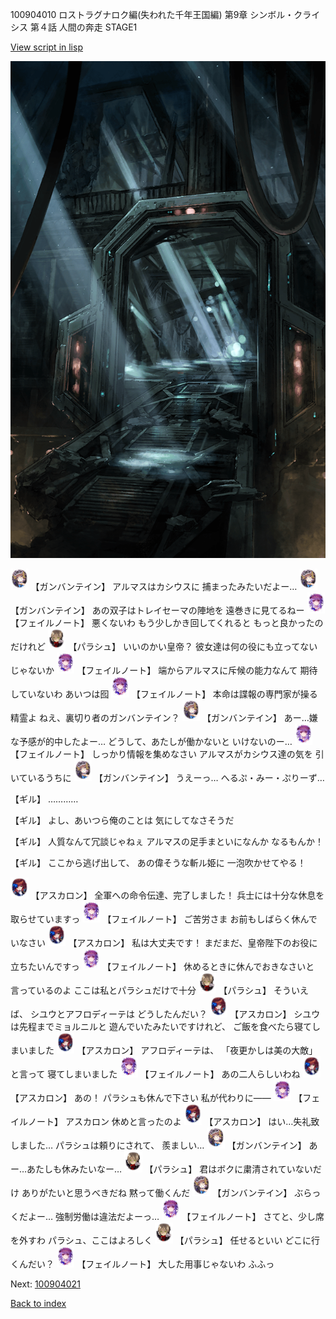 100904010 ロストラグナロク編(失われた千年王国編) 第9章 シンボル・クライシス 第４話 人間の奔走 STAGE1

[View script in lisp](../scripts/100904010.txt)

![bifrost.png](../images/backgrounds/bifrost.png)

<img src="../images/units/3600211.png" alt="3600211.png" height="34"/>
【ガンバンテイン】
アルマスはカシウスに
捕まったみたいだよー…

<img src="../images/units/3600211.png" alt="3600211.png" height="34"/>
【ガンバンテイン】
あの双子はトレイセーマの陣地を
遠巻きに見てるねー

<img src="../images/units/3401911.png" alt="3401911.png" height="34"/>
【フェイルノート】
悪くないわ
もう少しかき回してくれると
もっと良かったのだけれど

<img src="../images/units/3200411.png" alt="3200411.png" height="34"/>
【パラシュ】
いいのかい皇帝？
彼女達は何の役にも立ってない
じゃないか

<img src="../images/units/3401911.png" alt="3401911.png" height="34"/>
【フェイルノート】
端からアルマスに斥候の能力なんて
期待していないわ
あいつは囮

<img src="../images/units/3401911.png" alt="3401911.png" height="34"/>
【フェイルノート】
本命は諜報の専門家が操る精霊よ
ねえ、裏切り者のガンバンテイン？

<img src="../images/units/3600211.png" alt="3600211.png" height="34"/>
【ガンバンテイン】
あー…嫌な予感が的中したよー…
どうして、あたしが働かないと
いけないのー…

<img src="../images/units/3401911.png" alt="3401911.png" height="34"/>
【フェイルノート】
しっかり情報を集めなさい
アルマスがカシウス達の気を
引いているうちに

<img src="../images/units/3600211.png" alt="3600211.png" height="34"/>
【ガンバンテイン】
うえーっ…
へるぷ・みー・ぷりーず…

【ギル】
…………

【ギル】
よし、あいつら俺のことは
気にしてなさそうだ

【ギル】
人質なんて冗談じゃねぇ
アルマスの足手まといになんか
なるもんか！

【ギル】
ここから逃げ出して、
あの偉そうな斬ル姫に
一泡吹かせてやる！

<img src="../images/units/3102311.png" alt="3102311.png" height="34"/>
【アスカロン】
全軍への命令伝達、完了しました！
兵士には十分な休息を
取らせていますっ

<img src="../images/units/3401911.png" alt="3401911.png" height="34"/>
【フェイルノート】
ご苦労さま
お前もしばらく休んでいなさい

<img src="../images/units/3102311.png" alt="3102311.png" height="34"/>
【アスカロン】
私は大丈夫です！
まだまだ、皇帝陛下のお役に
立ちたいんですっ

<img src="../images/units/3401911.png" alt="3401911.png" height="34"/>
【フェイルノート】
休めるときに休んでおきなさいと
言っているのよ
ここは私とパラシュだけで十分

<img src="../images/units/3200411.png" alt="3200411.png" height="34"/>
【パラシュ】
そういえば、
シユウとアフロディーテは
どうしたんだい？

<img src="../images/units/3102311.png" alt="3102311.png" height="34"/>
【アスカロン】
シユウは先程までミョルニルと
遊んでいたみたいですけれど、
ご飯を食べたら寝てしまいました

<img src="../images/units/3102311.png" alt="3102311.png" height="34"/>
【アスカロン】
アフロディーテは、
「夜更かしは美の大敵」と言って
寝てしまいました

<img src="../images/units/3401911.png" alt="3401911.png" height="34"/>
【フェイルノート】
あの二人らしいわね

<img src="../images/units/3102311.png" alt="3102311.png" height="34"/>
【アスカロン】
あの！
パラシュも休んで下さい
私が代わりに――

<img src="../images/units/3401911.png" alt="3401911.png" height="34"/>
【フェイルノート】
アスカロン
休めと言ったのよ

<img src="../images/units/3102311.png" alt="3102311.png" height="34"/>
【アスカロン】
はい…失礼致しました…
パラシュは頼りにされて、
羨ましい…

<img src="../images/units/3600211.png" alt="3600211.png" height="34"/>
【ガンバンテイン】
あー…あたしも休みたいなー…

<img src="../images/units/3200411.png" alt="3200411.png" height="34"/>
【パラシュ】
君はボクに粛清されていないだけ
ありがたいと思うべきだね
黙って働くんだ

<img src="../images/units/3600211.png" alt="3600211.png" height="34"/>
【ガンバンテイン】
ぶらっくだよー…
強制労働は違法だよーっ…

<img src="../images/units/3401911.png" alt="3401911.png" height="34"/>
【フェイルノート】
さてと、少し席を外すわ
パラシュ、ここはよろしく

<img src="../images/units/3200411.png" alt="3200411.png" height="34"/>
【パラシュ】
任せるといい
どこに行くんだい？

<img src="../images/units/3401911.png" alt="3401911.png" height="34"/>
【フェイルノート】
大した用事じゃないわ
ふふっ

Next: [100904021](100904021.md)

[Back to index](index.md)
